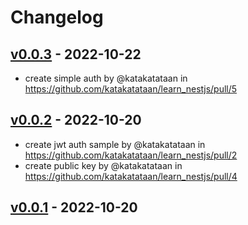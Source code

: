 # Changelog

## [v0.0.3](https://github.com/katakatataan/learn_nestjs/compare/v0.0.2...v0.0.3) - 2022-10-22
- create simple auth by @katakatataan in https://github.com/katakatataan/learn_nestjs/pull/5

## [v0.0.2](https://github.com/katakatataan/learn_nestjs/compare/v0.0.1...v0.0.2) - 2022-10-20
- create jwt auth sample by @katakatataan in https://github.com/katakatataan/learn_nestjs/pull/2
- create public key by @katakatataan in https://github.com/katakatataan/learn_nestjs/pull/4

## [v0.0.1](https://github.com/katakatataan/learn_nestjs/commits/v0.0.1) - 2022-10-20
